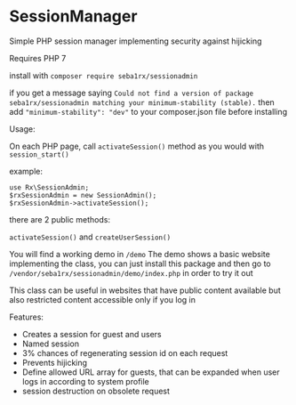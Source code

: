 # SessionManager
Simple PHP session manager implementing security against hijicking

Requires PHP 7

install with `composer require seba1rx/sessionadmin`

if you get a message saying `Could not find a version of package seba1rx/sessionadmin matching your minimum-stability (stable).`
then add `"minimum-stability": "dev"` to your composer.json file before installing

Usage:

On each PHP page, call `activateSession()` method as you would with `session_start()`

example:

```
use Rx\SessionAdmin;
$rxSessionAdmin = new SessionAdmin();
$rxSessionAdmin->activateSession();
```

there are 2 public methods:

`activateSession()` and `createUserSession()`

You will find a working demo in `/demo`
The demo shows a basic website implementing the class, you can just install this package and then go to `/vendor/seba1rx/sessionadmin/demo/index.php` in order to try it out

This class can be useful in websites that have public content available but also restricted content accessible only if you log in

Features:
- Creates a session for guest and users
- Named session
- 3% chances of regenerating session id on each request
- Prevents hijicking
- Define allowed URL array for guests, that can be expanded when user logs in according to system profile
- session destruction on obsolete request
